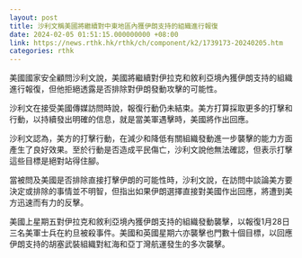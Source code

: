 ```yaml
---
layout: post
title: 沙利文稱美國將繼續對中東地區內獲伊朗支持的組織進行報復
date: 2024-02-05 01:51:15.000000000 +08:00
link: https://news.rthk.hk/rthk/ch/component/k2/1739173-20240205.htm
categories: rthk
---
```


美國國家安全顧問沙利文說，美國將繼續對伊拉克和敘利亞境內獲伊朗支持的組織進行報復，但他拒絕透露是否排除對伊朗發動攻擊的可能性。

沙利文在接受美國傳媒訪問時說，報復行動仍未結束。美方打算採取更多的打擊和行動，以持續發出明確的信息，就是當美軍遇擊時，美國將作出回應。

沙利文認為，美方的打擊行動，在減少和降低有關組織發動進一步襲擊的能力方面產生了良好效果。至於行動是否造成平民傷亡，沙利文說他無法確認，但表示打擊這些目標是絕對站得住腳。

當被問及美國是否排除直接打擊伊朗的可能性時，沙利文說，在訪問中談論美方要決定或排除的事情並不明智，但指出如果伊朗選擇直接對美國作出回應，將遭到美方迅速而有力的反擊。

美國上星期五對伊拉克和敘利亞境內獲伊朗支持的組織發動襲擊，以報復1月28日三名美軍士兵在約旦被殺事件。美國和英國星期六亦襲擊也門數十個目標，以回應伊朗支持的胡塞武裝組織對紅海和亞丁灣航運發生的多次襲擊。
